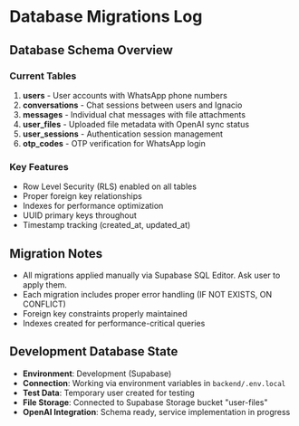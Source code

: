 # Database Migrations Log

## Database Schema Overview

### Current Tables
1. **users** - User accounts with WhatsApp phone numbers
2. **conversations** - Chat sessions between users and Ignacio
3. **messages** - Individual chat messages with file attachments
4. **user_files** - Uploaded file metadata with OpenAI sync status
5. **user_sessions** - Authentication session management
6. **otp_codes** - OTP verification for WhatsApp login

### Key Features
- Row Level Security (RLS) enabled on all tables
- Proper foreign key relationships
- Indexes for performance optimization
- UUID primary keys throughout
- Timestamp tracking (created_at, updated_at)

## Migration Notes
- All migrations applied manually via Supabase SQL Editor. Ask user to apply them.
- Each migration includes proper error handling (IF NOT EXISTS, ON CONFLICT)
- Foreign key constraints properly maintained
- Indexes created for performance-critical queries

## Development Database State
- **Environment**: Development (Supabase)
- **Connection**: Working via environment variables in `backend/.env.local`
- **Test Data**: Temporary user created for testing
- **File Storage**: Connected to Supabase Storage bucket "user-files"
- **OpenAI Integration**: Schema ready, service implementation in progress